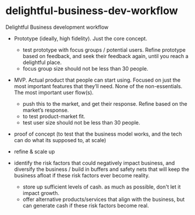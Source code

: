 # delightful-business-dev-workflow

Delightful Business development workflow


- Prototype (ideally, high fidelity). Just the core concept.
	- test prototype with focus groups / potential users. Refine prototype based on feedback, and seek their feedback again, until you reach a delightful place.
	- focus group size should not be less than 30 people.

- MVP. Actual product that people can start using. Focused on just the most important features that they’ll need. None of the non-essentials. The most important user flow(s).
	- push this to the market, and get their response. Refine based on the market’s response.
	- to test product-market fit.
	- test user size should not be less than 30 people.

- proof of concept (to test that the business model works, and the tech can do what its supposed to, at scale)

- refine & scale up

- identify the risk factors that could negatively impact business, and diversify the business / build in buffers and safety nets that will keep the business afloat if these risk factors ever become reality.
   - store up sufficient levels of cash. as much as possible, don't let it impact growth.
   - offer alternative products/services that align with the business, but can generate cash if these risk factors become real.
